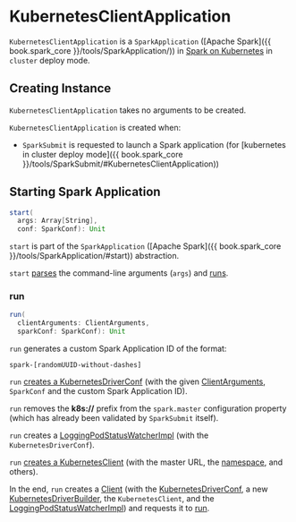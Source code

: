 # KubernetesClientApplication

`KubernetesClientApplication` is a `SparkApplication` ([Apache Spark]({{ book.spark_core }}/tools/SparkApplication/)) in [Spark on Kubernetes](index.md) in `cluster` deploy mode.

## Creating Instance

`KubernetesClientApplication` takes no arguments to be created.

`KubernetesClientApplication` is created when:

* `SparkSubmit` is requested to launch a Spark application (for [kubernetes in cluster deploy mode]({{ book.spark_core }}/tools/SparkSubmit/#KubernetesClientApplication))

## <span id="start"> Starting Spark Application

```scala
start(
  args: Array[String],
  conf: SparkConf): Unit
```

`start` is part of the `SparkApplication` ([Apache Spark]({{ book.spark_core }}/tools/SparkApplication/#start)) abstraction.

`start` [parses](ClientArguments.md#fromCommandLineArgs) the command-line arguments (`args`) and [runs](#run).

### <span id="run"> run

```scala
run(
  clientArguments: ClientArguments,
  sparkConf: SparkConf): Unit
```

`run` generates a custom Spark Application ID of the format:

```text
spark-[randomUUID-without-dashes]
```

`run` [creates a KubernetesDriverConf](KubernetesConf.md#createDriverConf) (with the given [ClientArguments](ClientArguments.md), `SparkConf` and the custom Spark Application ID).

`run` removes the **k8s://** prefix from the `spark.master` configuration property (which has already been validated by `SparkSubmit` itself).

`run` creates a [LoggingPodStatusWatcherImpl](LoggingPodStatusWatcherImpl.md) (with the `KubernetesDriverConf`).

`run` [creates a KubernetesClient](SparkKubernetesClientFactory.md#createKubernetesClient) (with the master URL, the [namespace](KubernetesConf.md#namespace), and others).

In the end, `run` creates a [Client](Client.md) (with the [KubernetesDriverConf](KubernetesDriverConf.md), a new [KubernetesDriverBuilder](KubernetesDriverBuilder.md), the `KubernetesClient`, and the [LoggingPodStatusWatcherImpl](LoggingPodStatusWatcherImpl.md)) and requests it to [run](Client.md#run).
